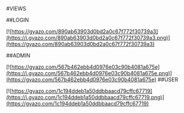 #VIEWS


##LOGIN

[![https://gyazo.com/890ab63903d0bd2a0c67f772f30739a3](https://i.gyazo.com/890ab63903d0bd2a0c67f772f30739a3.png)](https://gyazo.com/890ab63903d0bd2a0c67f772f30739a3)

##ADMIN

[![https://gyazo.com/567b462ebb4d0976e03c90b4081a675e](https://i.gyazo.com/567b462ebb4d0976e03c90b4081a675e.png)](https://gyazo.com/567b462ebb4d0976e03c90b4081a675e)
##USER

[![https://gyazo.com/1c194ddeb1a50ddbbaacd79cffc67719](https://i.gyazo.com/1c194ddeb1a50ddbbaacd79cffc67719.png)](https://gyazo.com/1c194ddeb1a50ddbbaacd79cffc67719)
